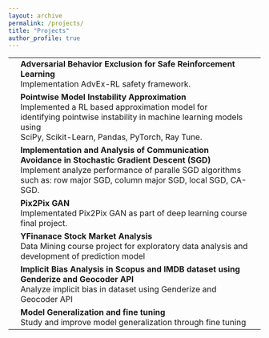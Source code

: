 ```yaml
---
layout: archive
permalink: /projects/
title: "Projects"
author_profile: true
---
```

<div>

<table class="tg">
<!-- <thead>
 
</thead> -->
<tbody>
   <tr>
    <td class="tg-0lax"></td>
    <td class="tg-0lax" colspan="2"><span style="font-weight:bold;font-style:normal"><b>Adversarial Behavior Exclusion for Safe Reinforcement Learning</b></span><br><span style="font-weight:400;font-style:normal">Implementation AdvEx-RL safety framework.</span></td>
    <td class="tg-0lax"></td>
  </tr>
  <tr>
    <td class="tg-0lax"></td>
    <td class="tg-0lax" colspan="2"><span style="font-weight:bold;font-style:normal">Pointwise Model Instability Approximation</span><br><span style="font-weight:400;font-style:normal">Implemented a RL based approximation model for identifying pointwise instability in machine learning models using </span><br><span style="font-weight:400;font-style:normal">SciPy, Scikit-Learn, Pandas, PyTorch, Ray Tune.</span></td>
    <td class="tg-0lax"></td>
  </tr>
  <tr>
    <td class="tg-0lax"></td>
    <td class="tg-0lax" colspan="2"><span style="font-weight:bold;font-style:normal">Implementation and Analysis of Communication Avoidance in Stochastic Gradient Descent (SGD)</span><br>Implement analyze performance of paralle SGD algorithms such as: row major SGD, column major SGD, local SGD, CA-SGD.</td>
    <td class="tg-0lax"></td>
  </tr>
  <tr>
    <td class="tg-0lax"></td>
    <td class="tg-0lax" colspan="2"><span style="font-weight:bold;font-style:normal">Pix2Pix GAN</span><br><span style="font-weight:400;font-style:normal">Implementated Pix2Pix GAN as part of deep learning course final project.</span></td>
    <td class="tg-0lax"></td>
  </tr>
  <tr>
    <td class="tg-0lax"></td>
    <td class="tg-0lax" colspan="2"><span style="font-weight:bold;font-style:normal">YFinanace Stock Market Analysis</span><br><span style="font-weight:400;font-style:normal">Data Mining course project for exploratory data analysis and development of prediction model</span></td>
    <td class="tg-0lax"></td>
  </tr>
  <tr>
    <td class="tg-0lax"></td>
    <td class="tg-0lax" colspan="2"><span style="font-weight:bold;font-style:normal">Implicit Bias Analysis in Scopus and IMDB dataset using Genderize and Geocoder API</span><br><span style="font-weight:400;font-style:normal">Analyze implicit bias in dataset using Genderize and Geocoder API</span></td>
    <td class="tg-0lax"></td>
  </tr>
  <tr>
    <td class="tg-0lax"></td>
    <td class="tg-0lax" colspan="2"><span style="font-weight:bold;font-style:normal">Model Generalization and fine tuning </span><br><span style="font-style:normal">Study and improve model generalization through fine tuning</span></td>
    <td class="tg-0lax"></td>
  </tr>
</tbody>
</table>
</div>

